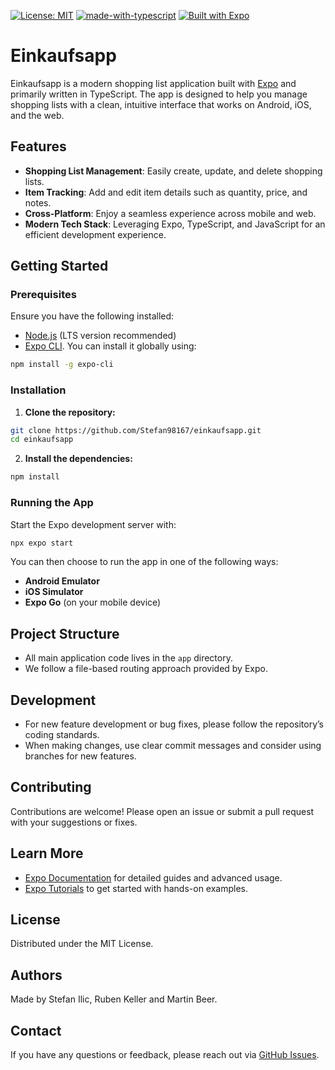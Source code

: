 [![License: MIT](https://img.shields.io/badge/License-MIT-yellow.svg)](https://opensource.org/licenses/MIT)
[![made-with-typescript](https://img.shields.io/badge/Made%20with-TypeScript-blue)](https://www.typescriptlang.org/)
[![Built with Expo](https://img.shields.io/badge/Built%20with-Expo-brightgreen.svg)](https://expo.dev/)

# Einkaufsapp

Einkaufsapp is a modern shopping list application built with [Expo](https://expo.dev) and primarily written in TypeScript. The app is designed to help you manage shopping lists with a clean, intuitive interface that works on Android, iOS, and the web.

## Features

- **Shopping List Management**: Easily create, update, and delete shopping lists.
- **Item Tracking**: Add and edit item details such as quantity, price, and notes.
- **Cross-Platform**: Enjoy a seamless experience across mobile and web.
- **Modern Tech Stack**: Leveraging Expo, TypeScript, and JavaScript for an efficient development experience.

## Getting Started

### Prerequisites

Ensure you have the following installed:
- [Node.js](https://nodejs.org) (LTS version recommended)
- [Expo CLI](https://docs.expo.dev/workflow/expo-cli/). You can install it globally using:

```bash
npm install -g expo-cli
```

### Installation

1. **Clone the repository:**

```bash
git clone https://github.com/Stefan98167/einkaufsapp.git
cd einkaufsapp
```

2. **Install the dependencies:**

```bash
npm install
```

### Running the App

Start the Expo development server with:

```bash
npx expo start
```

You can then choose to run the app in one of the following ways:
- **Android Emulator**
- **iOS Simulator**
- **Expo Go** (on your mobile device)

## Project Structure

- All main application code lives in the `app` directory.
- We follow a file-based routing approach provided by Expo.

## Development

- For new feature development or bug fixes, please follow the repository’s coding standards.
- When making changes, use clear commit messages and consider using branches for new features.

## Contributing

Contributions are welcome! Please open an issue or submit a pull request with your suggestions or fixes.

## Learn More

- [Expo Documentation](https://docs.expo.dev) for detailed guides and advanced usage.
- [Expo Tutorials](https://docs.expo.dev/tutorial/introduction/) to get started with hands-on examples.

## License

Distributed under the MIT License.

## Authors

Made by Stefan Ilic, Ruben Keller and Martin Beer.

## Contact

If you have any questions or feedback, please reach out via [GitHub Issues](https://github.com/Stefan98167/einkaufsapp/issues).